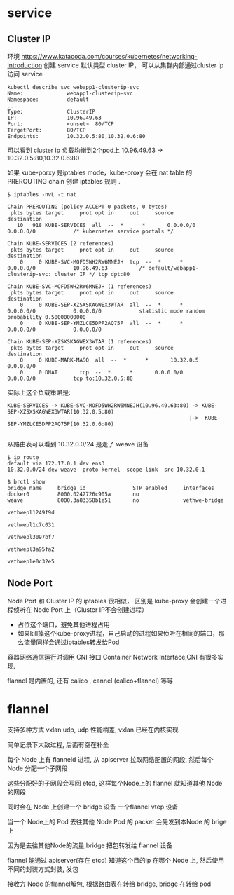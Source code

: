 
# service

## Cluster IP
环境 https://www.katacoda.com/courses/kubernetes/networking-introduction
创建 service 默认类型 cluster IP， 可以从集群内部通过cluster ip 访问 service

```console
kubectl describe svc webapp1-clusterip-svc 
Name:              webapp1-clusterip-svc
Namespace:         default
...
Type:              ClusterIP
IP:                10.96.49.63
Port:              <unset>  80/TCP
TargetPort:        80/TCP
Endpoints:         10.32.0.5:80,10.32.0.6:80
```
可以看到 cluster ip 负载均衡到2个pod上 10.96.49.63 -> 10.32.0.5:80,10.32.0.6:80

如果 kube-porxy 是iptables mode，kube-proxy 会在 nat table 的 PREROUTING chain 创建 iptables 规则 .
```console
$ iptables -nvL -t nat

Chain PREROUTING (policy ACCEPT 0 packets, 0 bytes)
 pkts bytes target     prot opt in     out     source               destination         
   10   918 KUBE-SERVICES  all  --  *      *       0.0.0.0/0            0.0.0.0/0            /* kubernetes service portals */

Chain KUBE-SERVICES (2 references)
 pkts bytes target     prot opt in     out     source               destination         
    0     0 KUBE-SVC-MOFD5WH2RW6MNEJH  tcp  --  *      *       0.0.0.0/0            10.96.49.63          /* default/webapp1-clusterip-svc: cluster IP */ tcp dpt:80

Chain KUBE-SVC-MOFD5WH2RW6MNEJH (1 references)
 pkts bytes target     prot opt in     out     source               destination         
    0     0 KUBE-SEP-XZSXSKAGWEX3WTAR  all  --  *      *       0.0.0.0/0            0.0.0.0/0            statistic mode random probability 0.50000000000
    0     0 KUBE-SEP-YMZLCE5DPP2AQ75P  all  --  *      *       0.0.0.0/0            0.0.0.0/0 
    
Chain KUBE-SEP-XZSXSKAGWEX3WTAR (1 references)
 pkts bytes target     prot opt in     out     source               destination         
    0     0 KUBE-MARK-MASQ  all  --  *      *       10.32.0.5            0.0.0.0/0           
    0     0 DNAT       tcp  --  *      *       0.0.0.0/0            0.0.0.0/0            tcp to:10.32.0.5:80
```

实际上这个负载策略是:
```
KUBE-SERVICES -> KUBE-SVC-MOFD5WH2RW6MNEJH(10.96.49.63:80) -> KUBE-SEP-XZSXSKAGWEX3WTAR(10.32.0.5:80)
                                                          |->  KUBE-SEP-YMZLCE5DPP2AQ75P(10.32.0.6:80)
                                                          
```

从路由表可以看到 10.32.0.0/24 是走了 weave 设备
```
$ ip route
default via 172.17.0.1 dev ens3 
10.32.0.0/24 dev weave  proto kernel  scope link  src 10.32.0.1
```


```console
$ brctl show
bridge name     bridge id               STP enabled     interfaces
docker0         8000.0242726c905a       no
weave           8000.3a83358b1e51       no              vethwe-bridge
                                                        vethwepl1249f9d
                                                        vethwepl1c7c031
                                                        vethwepl3097bf7
                                                        vethwepl3a95fa2
                                                        vethweple0c32e5
```

## Node Port

Node Port 和 Cluster IP 的 iptables 很相似， 区别是 kube-proxy 会创建一个进程侦听在 Node Port 上（Cluster IP不会创建进程）

- 占位这个端口，避免其他进程占用
- 如果kill掉这个kube-proxy进程，自己启动的进程如果侦听在相同的端口，那么流量同样会通过iptables转发给Pod


容器网络通信运行时调用 CNI 接口 Container Network Interface,CNI 有很多实现, 

flannel 是内置的, 还有 calico , cannel (calico+flannel) 等等

# flannel
支持多种方式 vxlan udp, udp 性能稍差, vxlan 已经在内核实现

简单记录下大致过程, 后面有空在补全

每个 Node 上有 flanneld 进程, 从 apiserver 拉取网络配置的网段, 然后每个 Node 分配一个子网段

这些分配好的子网段会写回 etcd, 这样每个Node上的 flannel 就知道其他 Node 的网段

同时会在 Node 上创建一个 bridge 设备 一个flannel vtep 设备 

当一个 Node上的 Pod 去往其他 Node Pod 的 packet 会先发到本Node 的 brige 上

因为是去往其他Node的流量,bridge 把包转发给 flannel 设备

flannel 能通过 apiserver(存在 etcd) 知道这个目的ip 在哪个 Node 上, 然后使用不同的封装方式封装, 发包

接收方 Node 的flannel解包, 根据路由表在转给 bridge, bridge 在转给 pod 


